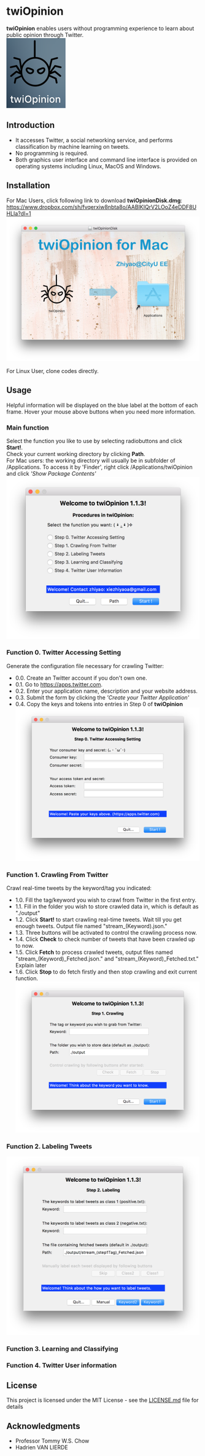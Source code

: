 # twiOpinion
**twiOpinion** enables users without programming experience to learn about public opinion through Twitter.   
![icon](graphs/icon.png)

## Introduction
* It accesses Twitter, a social networking service, and performs classification by machine learning on tweets.  
* No programming is required. 
* Both graphics user interface and command line interface is provided on operating systems including Linux, MacOS and Windows.  

## Installation
For Mac Users, click following link to download **twiOpinionDisk.dmg**:   
https://www.dropbox.com/sh/fvqerxiw8nbta8o/AABlKIQrV2LOoZ4eDDF8UHLIa?dl=1  
![installByDmg](graphs/dmgCapture.png)

For Linux User, clone codes directly.  

## Usage
Helpful information will be displayed on the blue label at the bottom of each frame. Hover your mouse above buttons when you need more information.  

### Main function
Select the function you like to use by selecting radiobuttons and click **Start!**.  
Check your current working directory by clicking **Path**.   
For Mac users: the working directory will usually be in subfolder of /Applications. To access it by 'Finder', right click /Applications/twiOpinion and click *'Show Package Contents'*   
![FunctionMain](graphs/FunctionMain.png)

### Function 0.  Twitter Accessing Setting
Generate the configuration file necessary for crawling Twitter: 
* 0.0. Create an Twitter account if you don't own one.  
* 0.1. Go to https://apps.twitter.com.  
* 0.2. Enter your application name, description and your website address.  
* 0.3. Submit the form by clicking the *'Create your Twitter Application'*   
* 0.4. Copy the keys and tokens into entries in Step 0 of **twiOpinion**  
![Function0](graphs/Function0.png)

### Function 1.  Crawling From Twitter
Crawl real-time tweets by the keyword/tag you indicated:  
* 1.0. Fill the tag/keyword you wish to crawl from Twitter in the first entry.  
* 1.1. Fill in the folder you wish to store crawled data in, which is default as "./output"  
* 1.2. Click **Start!** to start crawling real-time tweets. Wait till you get enough tweets. Output file named "stream\_(Keyword).json."  
* 1.3. Three buttons will be activated to control the crawling process now.  
* 1.4. Click **Check** to check number of tweets that have been crawled up to now.
* 1.5. Click **Fetch** to process crawled tweets, output files named "stream\_(Keyword)\_Fetched.json." and "stream\_(Keyword)\_Fetched.txt." Explain later 
* 1.6. Click **Stop** to do fetch firstly and then stop crawling and exit current function. 
![Function1](graphs/Function1.png)

### Function 2.  Labeling Tweets 
![Function2](graphs/Function2.png)

### Function 3.  Learning and Classifying 

### Function 4.  Twitter User information 

## License
This project is licensed under the MIT License - see the [LICENSE.md](LICENSE.md) file for details

## Acknowledgments
* Professor Tommy W.S. Chow
* Hadrien VAN LIERDE 

